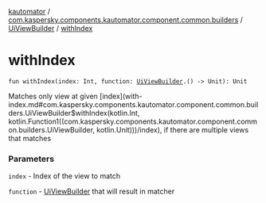 [kautomator](../../index.md) / [com.kaspersky.components.kautomator.component.common.builders](../index.md) / [UiViewBuilder](index.md) / [withIndex](./with-index.md)

# withIndex

`fun withIndex(index: Int, function: `[`UiViewBuilder`](index.md)`.() -> Unit): Unit`

Matches only view at given [index](with-index.md#com.kaspersky.components.kautomator.component.common.builders.UiViewBuilder$withIndex(kotlin.Int, kotlin.Function1((com.kaspersky.components.kautomator.component.common.builders.UiViewBuilder, kotlin.Unit)))/index), if there are multiple views that matches

### Parameters

`index` - Index of the view to match

`function` - [UiViewBuilder](index.md) that will result in matcher